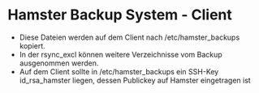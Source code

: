Hamster Backup System - Client
==============================

* Diese Dateien werden auf dem Client nach /etc/hamster_backups kopiert.
* In der rsync_excl können weitere Verzeichnisse vom Backup ausgenommen werden.
* Auf dem Client sollte in /etc/hamster_backups ein SSH-Key id_rsa_hamster liegen, dessen Publickey auf Hamster eingetragen ist
